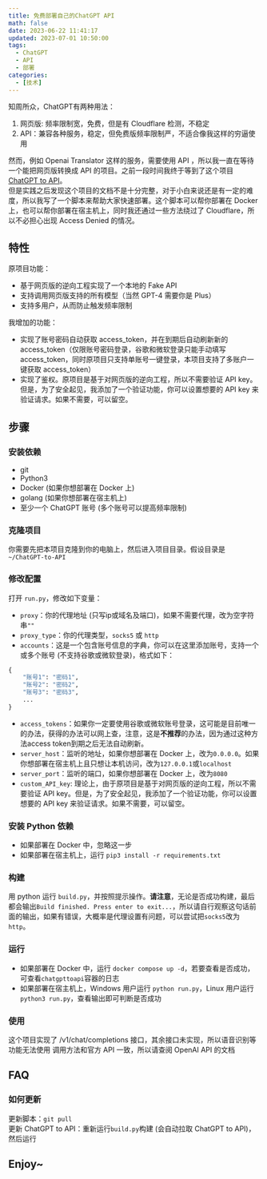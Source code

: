```yaml
---
title: 免费部署自己的ChatGPT API
math: false
date: 2023-06-22 11:41:17
updated: 2023-07-01 10:50:00
tags:
  - ChatGPT
  - API
  - 部署
categories:
  - [技术]
---
```

知周所众，ChatGPT有两种用法：  
1. 网页版: 频率限制宽，免费，但是有 Cloudflare 检测，不稳定  
2. API：兼容各种服务，稳定，但免费版频率限制严，不适合像我这样的穷逼使用  

然而，例如 Openai Translator 这样的服务，需要使用 API ，所以我一直在等待一个能把网页版转换成 API 的项目。之前一段时间我终于等到了这个项目 [ChatGPT to API](https://github.com/acheong08/ChatGPT-to-API)。  
但是实践之后发现这个项目的文档不是十分完整，对于小白来说还是有一定的难度，所以我写了一个脚本来帮助大家快速部署。这个脚本可以帮你部署在 Docker 上，也可以帮你部署在宿主机上，同时我还通过一些方法绕过了 Cloudflare，所以不必担心出现 Access Denied 的情况。  


## 特性
原项目功能：  
- 基于网页版的逆向工程实现了一个本地的 Fake API  
- 支持调用网页版支持的所有模型（当然 GPT-4 需要你是 Plus）  
- 支持多用户，从而防止触发频率限制  

我增加的功能：  
- 实现了账号密码自动获取 access_token，并在到期后自动刷新新的 access_token（仅限账号密码登录，谷歌和微软登录只能手动填写 access_token，同时原项目只支持单账号一键登录，本项目支持了多账户一键获取 access_token）  
- 实现了鉴权。原项目是基于对网页版的逆向工程，所以不需要验证 API key。但是，为了安全起见，我添加了一个验证功能，你可以设置想要的 API key 来验证请求。如果不需要，可以留空。  


## 步骤
### 安装依赖
- git  
- Python3  
- Docker (如果你想部署在 Docker 上)  
- golang (如果你想部署在宿主机上)  
- 至少一个 ChatGPT 账号 (多个账号可以提高频率限制)  

### 克隆项目
你需要先把本项目克隆到你的电脑上，然后进入项目目录。假设目录是 `~/ChatGPT-to-API`  

### 修改配置
打开 `run.py`，修改如下变量：  
- `proxy`：你的代理地址 (只写ip或域名及端口)，如果不需要代理，改为空字符串`""`  
- `proxy_type`：你的代理类型，`socks5` 或 `http`
- `accounts`：这是一个包含账号信息的字典，你可以在这里添加账号，支持一个或多个账号 (不支持谷歌或微软登录)，格式如下：  
```python
{
    "账号1": "密码1",
    "账号2": "密码2",
    "账号3": "密码3",
    ...
}
```
- `access_tokens`：如果你一定要使用谷歌或微软账号登录，这可能是目前唯一的办法，获得的办法可以网上查，注意，这是**不推荐**的办法，因为通过这种方法access token到期之后无法自动刷新。  
- `server_host`：监听的地址，如果你想部署在 Docker 上，改为`0.0.0.0`。如果你想部署在宿主机上且只想让本机访问，改为`127.0.0.1`或`localhost`  
- `server_port`：监听的端口，如果你想部署在 Docker 上，改为`8080`  
- `custom_API_key`: 理论上，由于原项目是基于对网页版的逆向工程，所以不需要验证 API key。但是，为了安全起见，我添加了一个验证功能，你可以设置想要的 API key 来验证请求。如果不需要，可以留空。  

### 安装 Python 依赖
- 如果部署在 Docker 中，忽略这一步  
- 如果部署在宿主机上，运行 `pip3 install -r requirements.txt`

### 构建
用 python 运行 `build.py`，并按照提示操作。**请注意**，无论是否成功构建，最后都会输出`Build finished. Press enter to exit...`，所以请自行观察这句话前面的输出，如果有错误，大概率是代理设置有问题，可以尝试把`socks5`改为`http`。  

### 运行
- 如果部署在 Docker 中，运行 `docker compose up -d`，若要查看是否成功，可查看`chatgpttoapi`容器的日志  
- 如果部署在宿主机上，Windows 用户运行 `python run.py`，Linux 用户运行 `python3 run.py`，查看输出即可判断是否成功  

### 使用
这个项目实现了 /v1/chat/completions 接口，其余接口未实现，所以语音识别等功能无法使用
调用方法和官方 API 一致，所以请查阅 OpenAI API 的文档  

## FAQ
### 如何更新
更新脚本：`git pull`  
更新 ChatGPT to API：重新运行`build.py`构建 (会自动拉取 ChatGPT to API)，然后运行  

## Enjoy~
